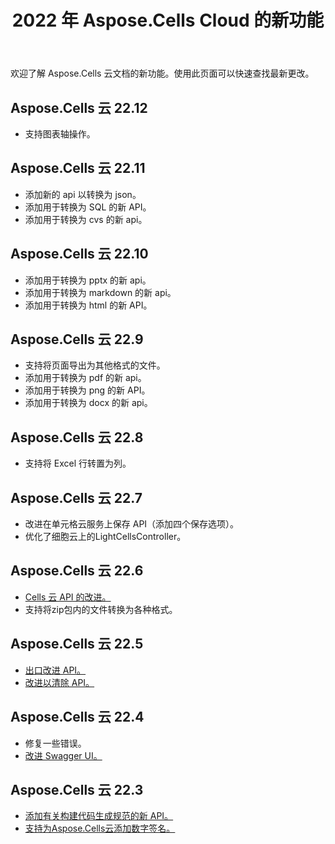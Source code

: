 ﻿---
title: 2022 年 Aspose.Cells Cloud 的新功能
second_title: Documen
linktitle: 202 中的新功能
type: docs
weight: 90
url: /zh/new-features/2023/
keywords: What's new in aspose cells cloud. Microsoft Office Excel, Open Office Spreadsheet, CSV, PDF
description: 本页介绍了最近版本中引入的最有趣的新 Aspose.Cells 云功能
kwords: Excel、Office 云、REST API、电子表格、PDF、CSV、Json、Markdown、Aspose.Cells 云中的新功能
---
欢迎了解 Aspose.Cells 云文档的新功能。使用此页面可以快速查找最新更改。

## Aspose.Cells 云 22.12

- 支持图表轴操作。

## Aspose.Cells 云 22.11

- 添加新的 api 以转换为 json。
- 添加用于转换为 SQL 的新 API。
- 添加用于转换为 cvs 的新 api。

## Aspose.Cells 云 22.10

- 添加用于转换为 pptx 的新 api。
- 添加用于转换为 markdown 的新 api。
- 添加用于转换为 html 的新 API。

## Aspose.Cells 云 22.9

- 支持将页面导出为其他格式的文件。
- 添加用于转换为 pdf 的新 api。
- 添加用于转换为 png 的新 API。
- 添加用于转换为 docx 的新 api。

## Aspose.Cells 云 22.8

- 支持将 Excel 行转置为列。

## Aspose.Cells 云 22.7

- 改进在单元格云服务上保存 API（添加四个保存选项）。
- 优化了细胞云上的LightCellsController。

## Aspose.Cells 云 22.6

- [Cells 云 API 的改进。](/cells/zh/aspose-cells-cloud-22-6-release-notes/)
- 支持将zip包内的文件转换为各种格式。

## Aspose.Cells 云 22.5

- [出口改进 API。](https://docs.aspose.cloud/cells/export/)
- [改进以清除 API。](https://docs.aspose.cloud/cells/clear/)

## Aspose.Cells 云 22.4

- 修复一些错误。
- [改进 Swagger UI。](https://apireference.aspose.cloud/cells/)

## Aspose.Cells 云 22.3

- [添加有关构建代码生成规范的新 API。](https://api.aspose.cloud/v3.0/cells/codegen/spec)
- [支持为Aspose.Cells云添加数字签名。](/cells/zh/workbook/digital-signature/)
